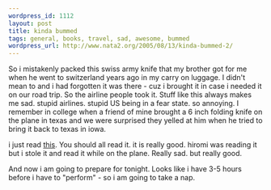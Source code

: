 ```yaml
--- 
wordpress_id: 1112
layout: post
title: kinda bummed
tags: general, books, travel, sad, awesome, bummed
wordpress_url: http://www.nata2.org/2005/08/13/kinda-bummed-2/
---
```

So i mistakenly packed this swiss army knife that my brother got for me when he went to switzerland years ago in my carry on luggage. I didn't mean to and i had forgotten it was there - cuz i brought it in case i needed it on our road trip. So the airline people took it. Stuff like this always makes me sad. stupid airlines. stupid US being in a fear state. so annoying. I remember in college when a friend of mine brought a 6 inch folding knife on the plane in texas and we were surprised they yelled at him when he tried to bring it back to texas in iowa. 

i just read <a href="http://www.amazon.com/exec/obidos/tg/detail/-/1400075793/qid=1123978062/sr=8-1/ref=pd_bbs_1/103-0635108-1839832?v=glance&s=books&n=507846">this</a>. You should all read it. it is really good. hiromi was reading it but i stole it and read it while on the plane. Really sad. but really good. 

And now i am going to prepare for tonight. Looks like i have 3-5 hours before i have to "perform" - so i am going to take a nap. 
